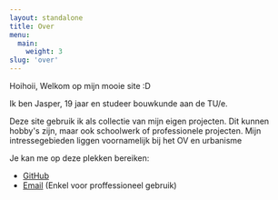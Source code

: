 ```yaml
---
layout: standalone
title: Over
menu:
  main:
    weight: 3
slug: 'over'
---
```


Hoihoii, Welkom op mijn mooie site :D

Ik ben Jasper, 19 jaar en studeer bouwkunde aan de TU/e.

Deze site gebruik ik als collectie van mijn eigen projecten.
Dit kunnen hobby's zijn, maar ook schoolwerk of professionele projecten.
Mijn intressegebieden liggen voornamelijk bij het OV en urbanisme

Je kan me op deze plekken bereiken:
- [GitHub](https://github.com/Jappie051/studiospoort.github.io)
- [Email](mailto:jasper.schiebaan@gmail.com) (Enkel voor proffessioneel gebruik)